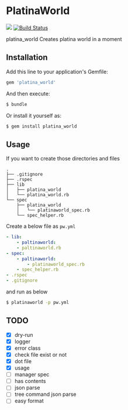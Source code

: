 # PlatinaWorld

<a href="https://codeclimate.com/github/ganmacs/platina_world"><img src="https://codeclimate.com/github/ganmacs/platina_world/badges/gpa.svg" /></a>
[![Build Status](https://travis-ci.org/ganmacs/platina_world.svg)](https://travis-ci.org/ganmacs/platina_world)

platina_world Creates platina world in a moment

## Installation

Add this line to your application's Gemfile:

```ruby
gem 'platina_world'
```

And then execute:

```bash
$ bundle
```

Or install it yourself as:

```bash
$ gem install platina_world
```

## Usage

If you want to create those directories and files

```
.
├── .gitignore
├── .rspec
├── lib
│   ├── platina_world
│   └── platina_world.rb
└── spec
    ├── platina_world
    │   └── platinaworld_spec.rb
    └── spec_helper.rb
```

Create a below file as `pw.yml`

```yml
- lib:
    - paltinaworld:
    - paltinaworld.rb
- spec:
    - paltinaworld:
        - platinaworld_spec.rb
    - spec_helper.rb
- .rspec
- .gitignore
```

and run as below

```bash
$ platinaworld -p pw.yml
```

## TODO

- [x] dry-run
- [x] logger
- [x] error class
- [x] check file exist or not
- [x] dot file
- [x] usage
- [ ] manager spec
- [ ] has contents
- [ ] json parse
- [ ] tree command json parse
- [ ] easy format
